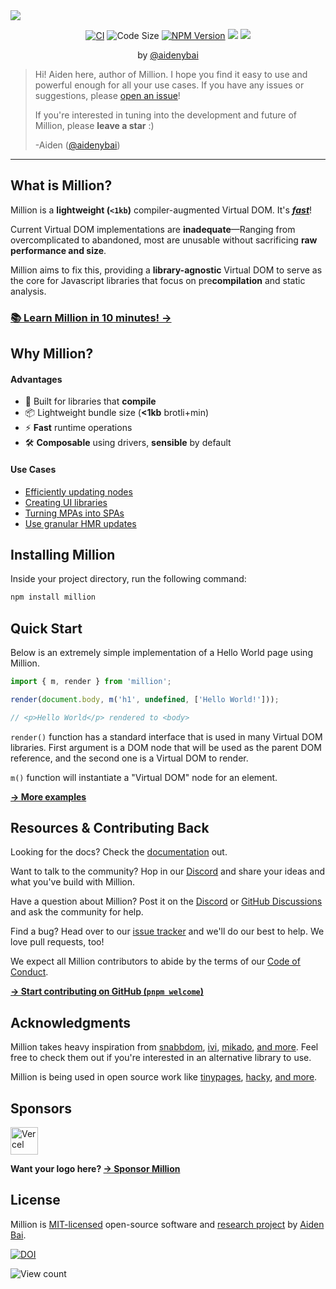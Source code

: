 <a href="https://million.js.org">
  <img src="https://raw.githubusercontent.com/aidenybai/million/main/.github/assets/banner.svg" />
</a>

<p align="center">
  <a href="https://github.com/aidenybai/million/actions/workflows/ci.yml" target="_blank"><img src="https://img.shields.io/github/workflow/status/aidenybai/million/CI?style=flat&colorA=000000&colorB=000000" alt="CI" /></a>
  <img src="https://badgen.net/badgesize/brotli/https/unpkg.com/million/dist/code-size-measurement.js?color=000000&labelColor=00000&label=bundle%20size" alt="Code Size" />
  <a href="https://www.npmjs.com/package/million" target="_blank"><img src="https://img.shields.io/npm/v/million?style=flat&colorA=000000&colorB=000000" alt="NPM Version" /></a>
  <a href="https://coveralls.io/github/aidenybai/million" target="_blank"><img src="https://img.shields.io/coveralls/github/aidenybai/million?style=flat&colorA=000000&colorB=000000" /></a>
  <a href="https://discord.gg/X9yFbcV2rF" target="_blank"><img src="https://img.shields.io/discord/938129049539186758?style=flat&colorA=000000&colorB=000000&label=discord&logo=discord&logoColor=ffffff" /></a>
</p>

<p align="center">
by <a href="https://github.com/aidenybai">@aidenybai</a>
</p>

> Hi! Aiden here, author of Million. I hope you find it easy to use and powerful enough for all your use cases. If you have any issues or suggestions, please [open an issue](https://github.com/aidenybai/million/issues)!
>
> If you're interested in tuning into the development and future of Million, please **leave a star** :)
>
> -Aiden ([@aidenybai](https://github.com/aidenybai))

---

## What is Million?

Million is a **lightweight (`<1kb`)** compiler-augmented Virtual DOM. It's [**_fast_**](https://million.js.org/benchmarks)!

Current Virtual DOM implementations are **inadequate**—Ranging from overcomplicated to abandoned, most are unusable without sacrificing **raw performance and size**.

Million aims to fix this, providing a **library-agnostic** Virtual DOM to serve as the core for Javascript libraries that focus on pre**compilation** and static analysis.

### [**📚 Learn Million in 10 minutes! →**](https://million.js.org/docs/start-here)

## Why Million?

#### Advantages

- 🦁 Built for libraries that **compile**
- 📦 Lightweight bundle size (**<1kb** brotli+min)
- ⚡ **Fast** runtime operations
- 🛠️ **Composable** using drivers, **sensible** by default

#### Use Cases

- [Efficiently updating nodes](https://million.js.org/docs/api/basics/render)
- [Creating UI libraries](https://github.com/aidenybai/hacky)
- [Turning MPAs into SPAs](https://million.js.org/docs/api/advanced/router)
- [Use granular HMR updates](https://million.js.org/docs/tooling/ssg-ssr)

## Installing Million

Inside your project directory, run the following command:

```sh
npm install million
```

## Quick Start

Below is an extremely simple implementation of a Hello World page using Million.

```js
import { m, render } from 'million';

render(document.body, m('h1', undefined, ['Hello World!']));

// <p>Hello World</p> rendered to <body>
```

`render()` function has a standard interface that is used in many Virtual DOM libraries. First argument is a DOM node that will be used as the parent DOM reference, and the second one is a Virtual DOM to render.

`m()` function will instantiate a "Virtual DOM" node for an element.

[**→ More examples**](https://million.js.org/docs/start-here)

## Resources & Contributing Back

Looking for the docs? Check the [documentation](https://million.js.org) out.

Want to talk to the community? Hop in our [Discord](https://discord.gg/X9yFbcV2rF) and share your ideas and what you've build with Million.

Have a question about Million? Post it on the [Discord](https://discord.gg/X9yFbcV2rF) or [GitHub Discussions](https://github.com/aidenybai/million/discussions) and ask the community for help.

Find a bug? Head over to our [issue tracker](https://github.com/aidenybai/million/issues) and we'll do our best to help. We love pull requests, too!

We expect all Million contributors to abide by the terms of our [Code of Conduct](https://github.com/aidenybai/million/blob/main/.github/CODE_OF_CONDUCT.md).

[**→ Start contributing on GitHub (`pnpm welcome`)**](https://github.com/aidenybai/million/blob/main/.github/CONTRIBUTING.md)

## Acknowledgments

Million takes heavy inspiration from [snabbdom](https://github.com/snabbdom/snabbdom), [ivi](https://github.com/localvoid/ivi), [mikado](https://github.com/nextapps-de/mikado), [and more](https://krausest.github.io/js-framework-benchmark/2021/table_chrome_96.0.4664.45.html). Feel free to check them out if you're interested in an alternative library to use.

Million is being used in open source work like [tinypages](https://github.com/Borrus-sudo/tinypages), [hacky](https://github.com/aidenybai/hacky), [and more](https://github.com/aidenybai/million/network/dependents).

## Sponsors

<a href="https://vercel.com/?utm_source=millionjs&utm_campaign=oss" target="_blank"><img height="44" src="https://raw.githubusercontent.com/aidenybai/million/main/.github/assets/vercel-logo.svg" alt="Vercel"></a>

**Want your logo here? [→ Sponsor Million](https://github.com/sponsors/aidenybai)**

## License

Million is [MIT-licensed](LICENSE) open-source software and [research project](https://arxiv.org/abs/2202.08409) by [Aiden Bai](https://aidenybai.com).

[![DOI](https://zenodo.org/badge/372046384.svg)](https://zenodo.org/badge/latestdoi/372046384)

![View count](https://hits.link/hits?url=https://github.com/aidenybai/million&bgRight=000&bgLeft=000)
